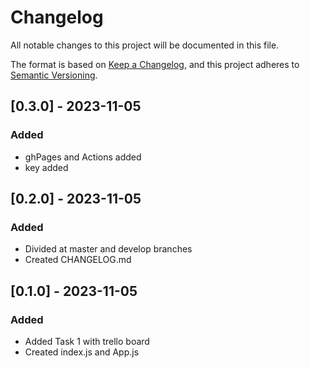 # Changelog

All notable changes to this project will be documented in this file.

The format is based on [Keep a Changelog](https://keepachangelog.com/en/1.0.0/),
and this project adheres to [Semantic Versioning](https://semver.org/spec/v2.0.0.html).

## [0.3.0] - 2023-11-05

### Added

- ghPages and Actions added
- key added

## [0.2.0] - 2023-11-05

### Added

- Divided at master and develop branches
- Created CHANGELOG.md

## [0.1.0] - 2023-11-05

### Added

- Added Task 1 with trello board
- Created index.js and App.js
